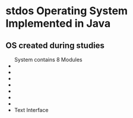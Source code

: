 # stdos Operating System Implemented in Java

<h2>OS created during studies</h2>

<ul>System contains 8 Modules
<li>
<li>
<li>
<li>
<li>
<li>
<li>
<li>Text Interface
</ul>
